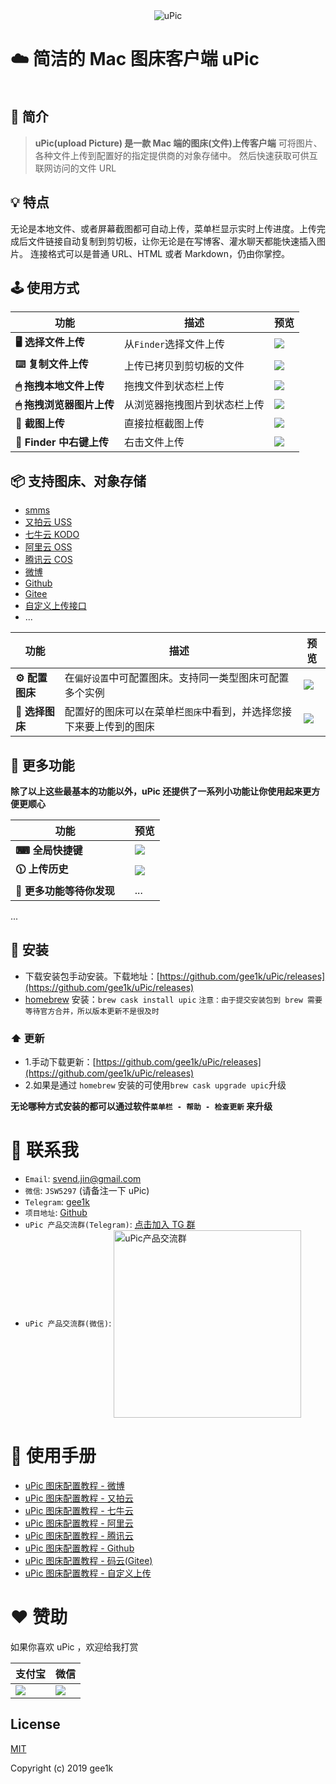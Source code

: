 <div align="center">
  <img src="./screenshot/logo.png" alt="uPic">
</div>

# ☁️ 简洁的 Mac 图床客户端 uPic

<div style="display: flex;justify-content: center;" align="center">
   <a href="https://github.com/gee1k/uPic/stargazers">
    <img src="https://img.shields.io/github/stars/gee1k/uPic.svg?style=popout-square" alt="">
  </a> <a href="https://github.com/gee1k/uPic/releases" style="margin: 0 5px;">
    <img src="https://img.shields.io/github/downloads/gee1k/uPic/total.svg?style=popout-square" alt="">
  </a> <a href="https://github.com/gee1k/uPic/releases/latest">
    <img src="https://img.shields.io/github/release/gee1k/uPic.svg?style=popout-square" alt="">
  </a>
</div>


## 📑 简介

> **uPic(upload Picture) 是一款 Mac 端的图床(文件)上传客户端**
> 可将图片、各种文件上传到配置好的指定提供商的对象存储中。
> 然后快速获取可供互联网访问的文件 URL

## 💡 特点

无论是本地文件、或者屏幕截图都可自动上传，菜单栏显示实时上传进度。上传完成后文件链接自动复制到剪切板，让你无论是在写博客、灌水聊天都能快速插入图片。
连接格式可以是普通 URL、HTML 或者 Markdown，仍由你掌控。

## 🕹 使用方式

| 功能 | 描述 | 预览 |
| --- | --- | --- |
| **🖥 选择文件上传** | 从`Finder`选择文件上传 | ![](./screenshot/selectFile.gif) |
| **⌨️ 复制文件上传** | 上传已拷贝到剪切板的文件 | ![](./screenshot/paste.gif) |
| **🖱 拖拽本地文件上传** | 拖拽文件到状态栏上传 | ![](./screenshot/drag-finder.gif) |
| **🖱 拖拽浏览器图片上传** | 从浏览器拖拽图片到状态栏上传 | ![](./screenshot/drag-browser.gif) |
| **📸 截图上传** | 直接拉框截图上传 | ![](./screenshot/screenshot.gif) |
| **📂 Finder 中右键上传** | 右击文件上传 | ![](./screenshot/finder-contextmenu.gif) |


## 📦 支持图床、对象存储

- [smms](https://sm.ms/)
- [又拍云 USS](https://www.upyun.com/products/file-storage)
- [七牛云 KODO](https://www.qiniu.com/products/kodo)
- [阿里云 OSS](https://www.aliyun.com/product/oss/)
- [腾讯云 COS](https://cloud.tencent.com/product/cos)
- [微博](https://weibo.com/)
- [Github](https://github.com/settings/tokens)
- [Gitee](https://gitee.com/profile/personal_access_tokens)
- [自定义上传接口](https://blog.svend.cc/upic/tutorials/custom)
- ...

| 功能 | 描述 | 预览 |
| --- | --- | --- |
| **⚙️ 配置图床** | 在`偏好设置`中可配置图床。支持同一类型图床可配置多个实例 | ![](./screenshot/hosts.png) |
| **🔦 选择图床** | 配置好的图床可以在菜单栏`图床`中看到，并选择您接下来要上传到的图床 | ![](./screenshot/default-host.png) |

## 🧰 更多功能

**除了以上这些最基本的功能以外，uPic 还提供了一系列小功能让你使用起来更方便更顺心**

| 功能 |  | 预览 |
| --- | --- | --- |
| **⌨︎ 全局快捷键** | | ![](./screenshot/shortcuts.png) |
| **🕦 上传历史** | | ![](./screenshot/history.png) |
| **📢 更多功能等待你发现** | | ... |
...



## 🚀 安装

- 下载安装包手动安装。下载地址：[https://github.com/gee1k/uPic/releases](https://github.com/gee1k/uPic/releases)
- [homebrew](https://brew.sh/) 安装：`brew cask install upic`   `注意：由于提交安装包到 brew 需要等待官方合并，所以版本更新不是很及时`

### ⬆️ 更新

- 1.手动下载更新：[https://github.com/gee1k/uPic/releases](https://github.com/gee1k/uPic/releases)
- 2.如果是通过 `homebrew` 安装的可使用`brew cask upgrade upic`升级

**无论哪种方式安装的都可以通过软件`菜单栏 - 帮助 - 检查更新` 来升级**

# 💌 联系我

- `Email`: svend.jin@gmail.com
- `微信`: `JSW5297` (请备注一下 uPic)
- `Telegram`: [gee1k](https://t.me/gee1k)
- `项目地址`: [Github](https://github.com/gee1k/uPic)
- `uPic 产品交流群(Telegram)`:  [点击加入 TG 群](https://t.me/upic_host)
- `uPic 产品交流群(微信)`: 
	<img src="https://raw.githubusercontent.com/gee1k/oss/master/personal/uPic-wechat.JPG" alt="uPic产品交流群"  height="300" align="center">

# 📝 使用手册

- [uPic 图床配置教程 - 微博](https://blog.svend.cc/upic/tutorials/weibo)
- [uPic 图床配置教程 - 又拍云](https://blog.svend.cc/upic/tutorials/upyun_uss)
- [uPic 图床配置教程 - 七牛云](https://blog.svend.cc/upic/tutorials/qiniu_kodo)
- [uPic 图床配置教程 - 阿里云](https://blog.svend.cc/upic/tutorials/aliyun_oss)
- [uPic 图床配置教程 - 腾讯云](https://blog.svend.cc/upic/tutorials/tencent_cos)
- [uPic 图床配置教程 - Github](https://blog.svend.cc/upic/tutorials/github)
- [uPic 图床配置教程 - 码云(Gitee)](https://blog.svend.cc/upic/tutorials/gitee)
- [uPic 图床配置教程 - 自定义上传](https://blog.svend.cc/upic/tutorials/custom)


# ❤️ 赞助

如果你喜欢 uPic ，欢迎给我打赏

| **支付宝** | **微信** |
| --- | --- |
| ![](./screenshot/qrcode/alipay-mini.jpeg) | ![](./screenshot/qrcode/wechat-zs.JPG) |


## License

[MIT](http://opensource.org/licenses/MIT)

Copyright (c) 2019 gee1k

